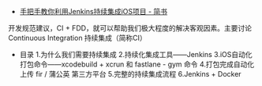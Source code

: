 
* [手把手教你利用Jenkins持续集成iOS项目 - 简书 ](http://www.jianshu.com/p/41ecb06ae95f)

开发规范建议，CI + FDD，就可以帮助我们极大程度的解决客观因素。主要讨论 Continuous Integration 持续集成（简称CI）

* 目录
1.为什么我们需要持续集成
2.持续化集成工具——Jenkins
3.iOS自动化打包命令——xcodebuild + xcrun 和 fastlane - gym 命令
4.打包完成自动化上传 fir / 蒲公英 第三方平台
5.完整的持续集成流程
6.Jenkins + Docker



